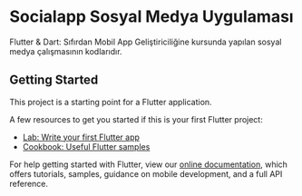 # Socialapp Sosyal Medya Uygulaması

Flutter & Dart: Sıfırdan Mobil App Geliştiriciliğine kursunda yapılan sosyal medya çalışmasının kodlarıdır.

## Getting Started

This project is a starting point for a Flutter application.

A few resources to get you started if this is your first Flutter project:

- [Lab: Write your first Flutter app](https://flutter.dev/docs/get-started/codelab)
- [Cookbook: Useful Flutter samples](https://flutter.dev/docs/cookbook)

For help getting started with Flutter, view our
[online documentation](https://flutter.dev/docs), which offers tutorials,
samples, guidance on mobile development, and a full API reference.

